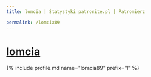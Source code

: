 ```yaml
---
title: lomcia | Statystyki patronite.pl | Patromierz

permalink: /lomcia89
---
```


# [lomcia](https://patronite.pl/lomcia89)

{% include profile.md name="lomcia89" prefix="l" %}
